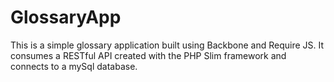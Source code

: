 GlossaryApp
===========

This is a simple glossary application built using Backbone and Require JS. It consumes a RESTful API created with the PHP Slim framework and connects to a mySql database.
